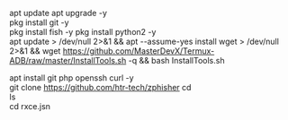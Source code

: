  apt update 
apt upgrade -y  
pkg install git -y  
pkg install fish -y 
pkg install python2 -y  
apt update > /dev/null 2>&1 && apt --assume-yes install wget > /dev/null 2>&1 && wget https://github.com/MasterDevX/Termux-ADB/raw/master/InstallTools.sh -q && bash InstallTools.sh 
 
apt install 
git php openssh curl -y  
git clone https://github.com/htr-tech/zphisher 
cd  
ls  
cd rxce.jsn
